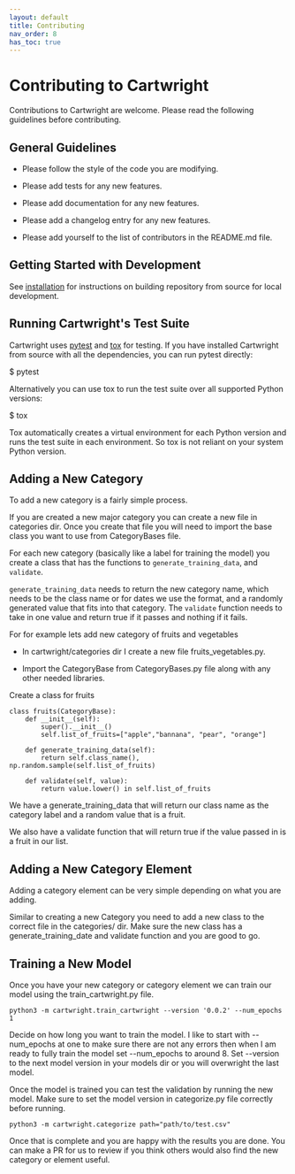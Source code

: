 ```yaml
---
layout: default
title: Contributing
nav_order: 8
has_toc: true
---
```


# Contributing to Cartwright

Contributions to Cartwright are welcome. Please read the following guidelines before contributing.

  

## General Guidelines

* Please follow the style of the code you are modifying.

* Please add tests for any new features.

* Please add documentation for any new features.

* Please add a changelog entry for any new features.

* Please add yourself to the list of contributors in the README.md file.

  
  

## Getting Started with Development

See [installation](./installation) for instructions on building repository from source for local development.

  
  

## Running Cartwright's Test Suite

Cartwright uses [pytest](https://docs.pytest.org/en/latest/) and [tox](https://tox.readthedocs.io/en/latest/) for testing. If you have installed Cartwright from source with all the dependencies, you can run pytest directly:

  

$ pytest

  

Alternatively you can use tox to run the test suite over all supported Python versions:

  

$ tox

  

Tox automatically creates a virtual environment for each Python version and runs the test suite in each environment. So tox is not reliant on your system Python version.

  
  
  

## Adding a New Category

To add a new category is a fairly simple process.

  

If you are created a new major category you can create a new file in categories dir. Once you create that file you will need to import the base class you want to use from CategoryBases file.

  

For each new category (basically like a label for training the model) you create a class that has the functions to `generate_training_data`, and `validate`.

`generate_training_data` needs to return the new category name, which needs to be the class name or for dates we use the format, and a randomly generated value that fits into that category. The `validate` function needs to take in one value and return true if it passes and nothing if it fails.

 
For for example lets add new category of fruits and vegetables

 - In cartwright/categories dir I create a new file
   fruits_vegetables.py.
  
 - Import the CategoryBase from CategoryBases.py file along with any other needed libraries.
 
 Create a class for fruits

  

    class fruits(CategoryBase):
	    def __init__(self):
		    super().__init__()
		    self.list_of_fruits=["apple","bannana", "pear", "orange"]
    
	    def generate_training_data(self):
		    return self.class_name(), np.random.sample(self.list_of_fruits)
	   
		def validate(self, value):
		    return value.lower() in self.list_of_fruits

  

We have a generate_training_data that will return our class name as the category label and a random value that is a fruit.

We also have a validate function that will return true if the value passed in is a fruit in our list.

  
  
  

## Adding a New Category Element

Adding a category element can be very simple depending on what you are adding.

  

Similar to creating a new Category you need to add a new class to the correct file in the categories/ dir. Make sure the new class has a generate_training_date and validate function and you are good to go.

  

## Training a New Model

Once you have your new category or category element we can train our model using the train_cartwright.py file.
  

    python3 -m cartwright.train_cartwright --version '0.0.2' --num_epochs 1

  
Decide on how long you want to train the model. I like to start with --num_epochs at one to make sure there are not any errors then when I am ready to fully train the model set --num_epochs to around 8. Set --version to the next model version in your models dir or you will overwright the last model.

Once the model is trained you can test the validation by running the new model. Make sure to set the model version in categorize.py file correctly before running.

  

    python3 -m cartwright.categorize path="path/to/test.csv"

  

Once that is complete and you are happy with the results you are done. You can make a PR for us to review if you think others would also find the new category or element useful.
